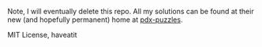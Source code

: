 Note, I will eventually delete this repo. All my solutions can be found at their new (and hopefully permanent) home at [pdx-puzzles](https://github.com/nbanman/pdx-puzzles/tree/main).

MIT License, haveatit
